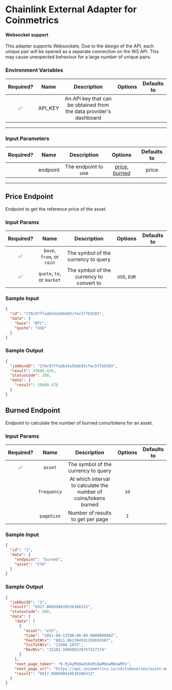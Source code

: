 # Chainlink External Adapter for Coinmetrics

#### Websocket support

This adapter supports Websockets. Due to the design of the API, each unique pair will be opened as a separate connection
on the WS API. This may cause unexpected behaviour for a large number of unique pairs.

### Environment Variables

| Required? |  Name   |                            Description                             | Options | Defaults to |
| :-------: | :-----: | :----------------------------------------------------------------: | :-----: | :---------: |
|    ✅     | API_KEY | An API key that can be obtained from the data provider's dashboard |         |             |

---

### Input Parameters

| Required? |   Name   |     Description     |                       Options                        | Defaults to |
| :-------: | :------: | :-----------------: | :--------------------------------------------------: | :---------: |
|           | endpoint | The endpoint to use | [price](#Price-Endpoint), [burned](#Burned-Endpoint) |    price    |

---

## Price Endpoint

Endpoint to get the reference price of the asset.

### Input Params

| Required? |            Name            |               Description                |   Options    | Defaults to |
| :-------: | :------------------------: | :--------------------------------------: | :----------: | :---------: |
|    ✅     | `base`, `from`, or `coin`  |   The symbol of the currency to query    |              |             |
|    ✅     | `quote`, `to`, or `market` | The symbol of the currency to convert to | `USD`, `EUR` |             |

### Sample Input

```json
{
  "id": "278c97ffadb54a5bbb93cfec5f7b5503",
  "data": {
    "base": "BTC",
    "quote": "USD"
  }
}
```

### Sample Output

```json
{
  "jobRunID": "278c97ffadb54a5bbb93cfec5f7b5503",
  "result": 29689.476,
  "statusCode": 200,
  "data": {
    "result": 29689.476
  }
}
```

## Burned Endpoint

Endpoint to calculate the number of burned coins/tokens for an asset.

### Input Params

| Required? |    Name     |                           Description                            | Options | Defaults to |
| :-------: | :---------: | :--------------------------------------------------------------: | :-----: | :---------: |
|    ✅     |   `asset`   |               The symbol of the currency to query                |         |             |
|           | `frequency` | At which interval to calculate the number of coins/tokens burned |  `1d`   |             |
|           | `pageSize`  |                Number of results to get per page                 |   `1`   |             |

### Sample Input

```json
{
  "id": "1",
  "data": {
    "endpoint": "burned",
    "asset": "ETH"
  }
}
```

### Sample Output

```json
{
  "jobRunID": "1",
  "result": "6917.088698410536166313",
  "statusCode": 200,
  "data": {
    "data": [
      {
        "asset": "eth",
        "time": "2021-09-13T00:00:00.000000000Z",
        "FeeTotNtv": "8811.061704931293693587",
        "IssTotNtv": "13388.1875",
        "RevNtv": "15282.160506520757527274"
      }
    ],
    "next_page_token": "0.MjAyMS0wOS0xM1QwMDowMDowMFo",
    "next_page_url": "https://api.coinmetrics.io/v4/timeseries/asset-metrics?assets=eth&metrics=FeeTotNtv,RevNtv,IssTotNtv&frequency=1d&page_size=1&next_page_token=0.MjAyMS0wOS0xM1QwMDowMDowMFo",
    "result": "6917.088698410536166313"
  }
}
```
